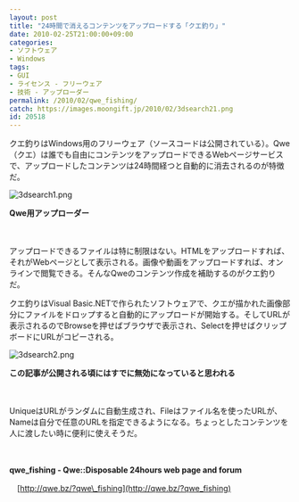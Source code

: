 ```yaml
---
layout: post
title: "24時間で消えるコンテンツをアップロードする「クエ釣り」"
date: 2010-02-25T21:00:00+09:00
categories:
- ソフトウェア
- Windows
tags: 
- GUI
- ライセンス - フリーウェア
- 技術 - アップローダー
permalink: /2010/02/qwe_fishing/
catch: https://images.moongift.jp/2010/02/3dsearch21.png
id: 20518
---
```

クエ釣りはWindows用のフリーウェア（ソースコードは公開されている）。Qwe（クエ）は誰でも自由にコンテンツをアップロードできるWebページサービスで、アップロードしたコンテンツは24時間経つと自動的に消去されるのが特徴だ。

  

![3dsearch1.png](https://images.moongift.jp/2010/02/3dsearch12.png)  
  
**Qwe用アップローダー**

  

　

  

アップロードできるファイルは特に制限はない。HTMLをアップロードすれば、それがWebページとして表示される。画像や動画をアップロードすれば、オンラインで閲覧できる。そんなQweのコンテンツ作成を補助するのがクエ釣りだ。

  
<!--more-->

クエ釣りはVisual Basic.NETで作られたソフトウェアで、クエが描かれた画像部分にファイルをドロップすると自動的にアップロードが開始する。そしてURLが表示されるのでBrowseを押せばブラウザで表示され、Selectを押せばクリップボードにURLがコピーされる。

  

![3dsearch2.png](https://images.moongift.jp/2010/02/3dsearch21.png)  
  
**この記事が公開される頃にはすでに無効になっていると思われる**

  

　

  

UniqueはURLがランダムに自動生成され、Fileはファイル名を使ったURLが、Nameは自分で任意のURLを指定できるようになる。ちょっとしたコンテンツを人に渡したい時に便利に使えそうだ。

  

　

  

**qwe\_fishing - Qwe::Disposable 24hours web page and forum**  
  
　[http://qwe.bz/?qwe\_fishing](http://qwe.bz/?qwe_fishing)

  
